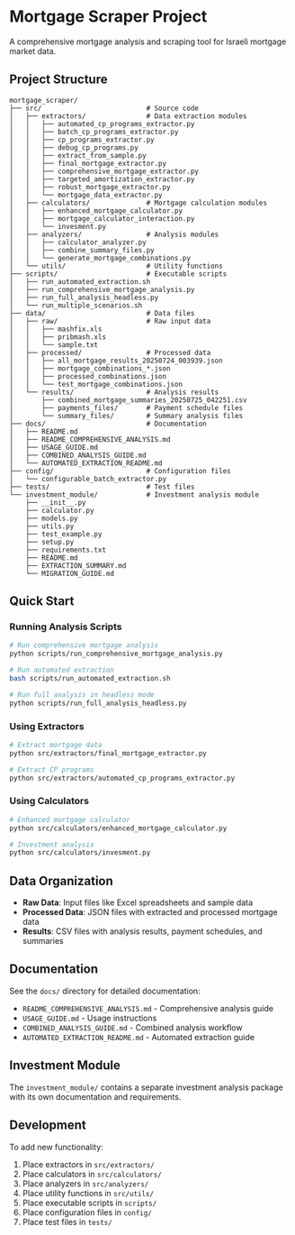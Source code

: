 # Mortgage Scraper Project

A comprehensive mortgage analysis and scraping tool for Israeli mortgage market data.

## Project Structure

```
mortgage_scraper/
├── src/                          # Source code
│   ├── extractors/               # Data extraction modules
│   │   ├── automated_cp_programs_extractor.py
│   │   ├── batch_cp_programs_extractor.py
│   │   ├── cp_programs_extractor.py
│   │   ├── debug_cp_programs.py
│   │   ├── extract_from_sample.py
│   │   ├── final_mortgage_extractor.py
│   │   ├── comprehensive_mortgage_extractor.py
│   │   ├── targeted_amortization_extractor.py
│   │   ├── robust_mortgage_extractor.py
│   │   └── mortgage_data_extractor.py
│   ├── calculators/              # Mortgage calculation modules
│   │   ├── enhanced_mortgage_calculator.py
│   │   ├── mortgage_calculator_interaction.py
│   │   └── invesment.py
│   ├── analyzers/                # Analysis modules
│   │   ├── calculator_analyzer.py
│   │   ├── combine_summary_files.py
│   │   └── generate_mortgage_combinations.py
│   └── utils/                    # Utility functions
├── scripts/                      # Executable scripts
│   ├── run_automated_extraction.sh
│   ├── run_comprehensive_mortgage_analysis.py
│   ├── run_full_analysis_headless.py
│   └── run_multiple_scenarios.sh
├── data/                         # Data files
│   ├── raw/                      # Raw input data
│   │   ├── mashfix.xls
│   │   ├── pribmash.xls
│   │   └── sample.txt
│   ├── processed/                # Processed data
│   │   ├── all_mortgage_results_20250724_003939.json
│   │   ├── mortgage_combinations_*.json
│   │   ├── processed_combinations.json
│   │   └── test_mortgage_combinations.json
│   └── results/                  # Analysis results
│       ├── combined_mortgage_summaries_20250725_042251.csv
│       ├── payments_files/       # Payment schedule files
│       └── summary_files/        # Summary analysis files
├── docs/                         # Documentation
│   ├── README.md
│   ├── README_COMPREHENSIVE_ANALYSIS.md
│   ├── USAGE_GUIDE.md
│   ├── COMBINED_ANALYSIS_GUIDE.md
│   └── AUTOMATED_EXTRACTION_README.md
├── config/                       # Configuration files
│   └── configurable_batch_extractor.py
├── tests/                        # Test files
└── investment_module/            # Investment analysis module
    ├── __init__.py
    ├── calculator.py
    ├── models.py
    ├── utils.py
    ├── test_example.py
    ├── setup.py
    ├── requirements.txt
    ├── README.md
    ├── EXTRACTION_SUMMARY.md
    └── MIGRATION_GUIDE.md
```

## Quick Start

### Running Analysis Scripts

```bash
# Run comprehensive mortgage analysis
python scripts/run_comprehensive_mortgage_analysis.py

# Run automated extraction
bash scripts/run_automated_extraction.sh

# Run full analysis in headless mode
python scripts/run_full_analysis_headless.py
```

### Using Extractors

```bash
# Extract mortgage data
python src/extractors/final_mortgage_extractor.py

# Extract CP programs
python src/extractors/automated_cp_programs_extractor.py
```

### Using Calculators

```bash
# Enhanced mortgage calculator
python src/calculators/enhanced_mortgage_calculator.py

# Investment analysis
python src/calculators/invesment.py
```

## Data Organization

- **Raw Data**: Input files like Excel spreadsheets and sample data
- **Processed Data**: JSON files with extracted and processed mortgage data
- **Results**: CSV files with analysis results, payment schedules, and summaries

## Documentation

See the `docs/` directory for detailed documentation:
- `README_COMPREHENSIVE_ANALYSIS.md` - Comprehensive analysis guide
- `USAGE_GUIDE.md` - Usage instructions
- `COMBINED_ANALYSIS_GUIDE.md` - Combined analysis workflow
- `AUTOMATED_EXTRACTION_README.md` - Automated extraction guide

## Investment Module

The `investment_module/` contains a separate investment analysis package with its own documentation and requirements.

## Development

To add new functionality:
1. Place extractors in `src/extractors/`
2. Place calculators in `src/calculators/`
3. Place analyzers in `src/analyzers/`
4. Place utility functions in `src/utils/`
5. Place executable scripts in `scripts/`
6. Place configuration files in `config/`
7. Place test files in `tests/` 